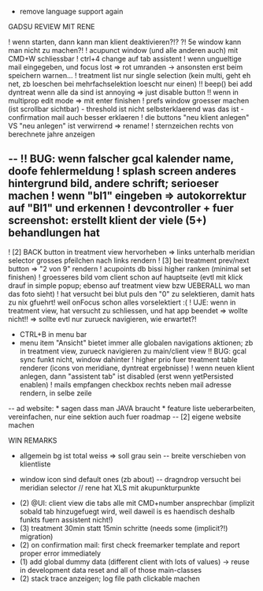 - remove language support again

GADSU REVIEW MIT RENE

! wenn starten, dann kann man klient deaktivieren?!?
?! 5e window kann man nicht zu machen?!
! acupunct window (und alle anderen auch) mit CMD+W schliessbar
! ctrl+4 change auf tab assistent
! wenn ungueltige mail eingegeben, und focus lost => rot umranden
	-> ansonsten erst beim speichern warnen...
! treatment list nur single selection (kein multi, geht eh net, zb loeschen bei mehrfachselektion loescht nur einen)
!! beep() bei add dyntreat wenn alle da sind ist annoying => just disable button
!! wenn in multiprop edit mode => mit enter finishen
! prefs window groesser machen (ist scrollbar sichtbar)
	- threshold ist nicht selbsterklaerend was das ist
	- confirmation mail auch besser erklaeren
! die buttons "neu klient anlegen" VS "neu anlegen" ist verwirrend => rename!
! sternzeichen rechts von berechnete jahre anzeigen

--
!! BUG: wenn falscher gcal kalender name, doofe fehlermeldung
! splash screen anderes hintergrund bild, andere schrift; serioeser machen
! wenn "bl1" eingeben => autokorrektur auf "Bl1" und erkennen
! devcontroller + fuer screenshot: erstellt klient der viele (5+) behandlungen hat
--
! [2] BACK button in treatment view hervorheben => links unterhalb meridian selector grosses pfeilchen nach links rendern
! [3] bei treatment prev/next button => "2 von 9" rendern
! acupoints db bissi higher ranken (minimal set finishen)
! groesseres bild vom client schon auf hauptseite (evtl mit klick drauf in simple popup; ebenso auf treatment view bzw UEBERALL wo man das foto sieht)
! hat versucht bei blut puls den "0" zu selektieren, damit hats zu nix gfuehrt! weil onFocus schon alles vorselektiert :(
! UJE: wenn in treatment view, hat versucht zu schliessen, und hat app beendet => wollte nicht!! => sollte evtl nur zurueck navigieren, wie erwartet?!
- CTRL+B in menu bar
-  menu item "Ansicht" bietet immer alle globalen navigations aktionen; zb in treatment view, zurueck navigieren zu main/client view
!! BUG: gcal sync funkt nicht, window dahinter
! higher prio fuer treatment table renderer (icons von meridiane, dyntreat ergebnisse)
! wenn neuen klient anlegen, dann "assistent tab" ist disabled (erst wenn yetPersisted enablen)
! mails empfangen checkbox rechts neben mail adresse rendern, in selbe zeile

-- ad website:
	* sagen dass man JAVA braucht
	* feature liste ueberarbeiten, vereinfachen, nur eine sektion auch fuer roadmap
-- [2] eigene website machen

WIN REMARKS
* allgemein bg ist total weiss => soll grau sein
-- breite verschieben von klientliste
- window icon sind default ones (zb about)
-- dragndrop versucht bei meridian selector
// rene hat XLS mit akupunkturpunkte


* (2) @UI: client view die tabs alle mit CMD+number ansprechbar (implizit sobald tab hinzugefuegt wird, weil daweil is es haendisch deshalb funkts fuern assistent nicht!) 
* (3) treatment 30min statt 15min schritte (needs some (implicit?!) migration)
* (2) on confirmation mail: first check freemarker template and report proper error immediately
* (1) add global dummy data (different client with lots of values) -> reuse in development data reset and all of those main-classes
* (2) stack trace anzeigen; log file path clickable machen
